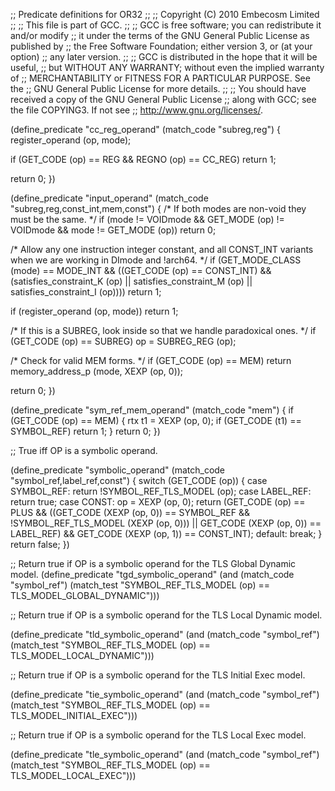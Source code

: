 ;; Predicate definitions for OR32
;;
;; Copyright (C) 2010 Embecosm Limited
;;
;; This file is part of GCC.
;;
;; GCC is free software; you can redistribute it and/or modify
;; it under the terms of the GNU General Public License as published by
;; the Free Software Foundation; either version 3, or (at your option)
;; any later version.
;;
;; GCC is distributed in the hope that it will be useful,
;; but WITHOUT ANY WARRANTY; without even the implied warranty of
;; MERCHANTABILITY or FITNESS FOR A PARTICULAR PURPOSE.  See the
;; GNU General Public License for more details.
;;
;; You should have received a copy of the GNU General Public License
;; along with GCC; see the file COPYING3.  If not see
;; <http://www.gnu.org/licenses/>.

(define_predicate "cc_reg_operand"
  (match_code "subreg,reg")
{
  register_operand (op, mode);

  if (GET_CODE (op) == REG && REGNO (op) == CC_REG)
    return 1;

  return 0;
})

(define_predicate "input_operand"
  (match_code "subreg,reg,const_int,mem,const")
{
  /* If both modes are non-void they must be the same.  */
  if (mode != VOIDmode && GET_MODE (op) != VOIDmode && mode != GET_MODE (op))
    return 0;

  /* Allow any one instruction integer constant, and all CONST_INT
     variants when we are working in DImode and !arch64.  */
  if (GET_MODE_CLASS (mode) == MODE_INT
      && ((GET_CODE (op) == CONST_INT)
	  && (satisfies_constraint_K (op)
	      || satisfies_constraint_M (op)
	      || satisfies_constraint_I (op))))
    return 1;

  if (register_operand (op, mode))
    return 1;

  /* If this is a SUBREG, look inside so that we handle
     paradoxical ones.  */
  if (GET_CODE (op) == SUBREG)
    op = SUBREG_REG (op);


  /* Check for valid MEM forms.  */
  if (GET_CODE (op) == MEM)
    return memory_address_p (mode, XEXP (op, 0));

  return 0;
})

(define_predicate "sym_ref_mem_operand"
  (match_code "mem")
{
  if (GET_CODE (op) == MEM)
    {
      rtx t1 = XEXP (op, 0);
      if (GET_CODE (t1) == SYMBOL_REF)
	return 1;
    }
  return 0;
})

;; True iff OP is a symbolic operand.

(define_predicate "symbolic_operand"
  (match_code "symbol_ref,label_ref,const")
{
  switch (GET_CODE (op))
    {
    case SYMBOL_REF:
      return !SYMBOL_REF_TLS_MODEL (op);
    case LABEL_REF:
      return true;
    case CONST:
      op = XEXP (op, 0);
      return (GET_CODE (op) == PLUS
	      && ((GET_CODE (XEXP (op, 0)) == SYMBOL_REF
		   && !SYMBOL_REF_TLS_MODEL (XEXP (op, 0)))
		  || GET_CODE (XEXP (op, 0)) == LABEL_REF)
	      && GET_CODE (XEXP (op, 1)) == CONST_INT);
    default:
      break;
    }
  return false;
})

;; Return true if OP is a symbolic operand for the TLS Global Dynamic model.
(define_predicate "tgd_symbolic_operand"
  (and (match_code "symbol_ref")
       (match_test "SYMBOL_REF_TLS_MODEL (op) == TLS_MODEL_GLOBAL_DYNAMIC")))

;; Return true if OP is a symbolic operand for the TLS Local Dynamic model.

(define_predicate "tld_symbolic_operand"
  (and (match_code "symbol_ref")
       (match_test "SYMBOL_REF_TLS_MODEL (op) == TLS_MODEL_LOCAL_DYNAMIC")))

;; Return true if OP is a symbolic operand for the TLS Initial Exec model.

(define_predicate "tie_symbolic_operand"
  (and (match_code "symbol_ref")
       (match_test "SYMBOL_REF_TLS_MODEL (op) == TLS_MODEL_INITIAL_EXEC")))

;; Return true if OP is a symbolic operand for the TLS Local Exec model.

(define_predicate "tle_symbolic_operand"
  (and (match_code "symbol_ref")
       (match_test "SYMBOL_REF_TLS_MODEL (op) == TLS_MODEL_LOCAL_EXEC")))




